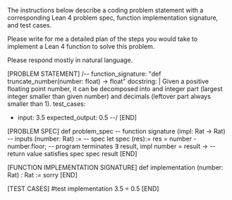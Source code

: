 The instructions below describe a coding problem statement with a corresponding Lean 4 problem spec, function implementation signature, and test cases.

Please write for me a detailed plan of the steps you would take to implement a Lean 4 function to solve this problem.

Please respond mostly in natural language.

[PROBLEM STATEMENT]
/--
function_signature: "def truncate_number(number: float) -> float"
docstring: |
    Given a positive floating point number, it can be decomposed into
    and integer part (largest integer smaller than given number) and decimals
    (leftover part always smaller than 1).
test_cases:
  - input: 3.5
    expected_output: 0.5
--/
[END]

[PROBLEM SPEC]
def problem_spec
-- function signature
(impl: Rat → Rat)
-- inputs
(number: Rat) :=
-- spec
let spec (res):=
res = number - number.floor;
-- program terminates
∃ result, impl number = result →
-- return value satisfies spec
spec result
[END]

[FUNCTION IMPLEMENTATION SIGNATURE]
def implementation (number: Rat) : Rat :=
sorry
[END]

[TEST CASES]
#test implementation 3.5 = 0.5
[END]